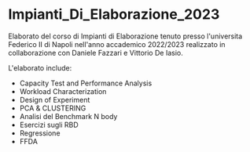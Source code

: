 # Impianti_Di_Elaborazione_2023

Elaborato del corso di Impianti di Elaborazione tenuto presso l'universita Federico II di Napoli nell'anno accademico 2022/2023 realizzato in collaborazione con Daniele Fazzari e Vittorio De Iasio.

L'elaborato include:
- Capacity Test and Performance Analysis
- Workload Characterization
- Design of Experiment
- PCA & CLUSTERING
- Analisi del Benchmark N body
- Esercizi sugli RBD
- Regressione
- FFDA
